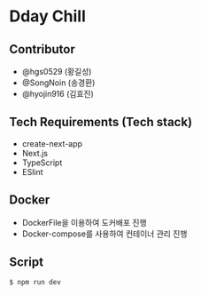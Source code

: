 # Dday Chill

## Contributor

- @hgs0529 (황길성)
- @SongNoin (송경환)
- @hyojin916 (김효진)

## Tech Requirements (Tech stack)

- create-next-app
- Next.js
- TypeScript
- ESlint

## Docker
- DockerFile을 이용하여 도커배포 진행
- Docker-compose를 사용하여 컨테이너 관리 진행

## Script

```
$ npm run dev
```

